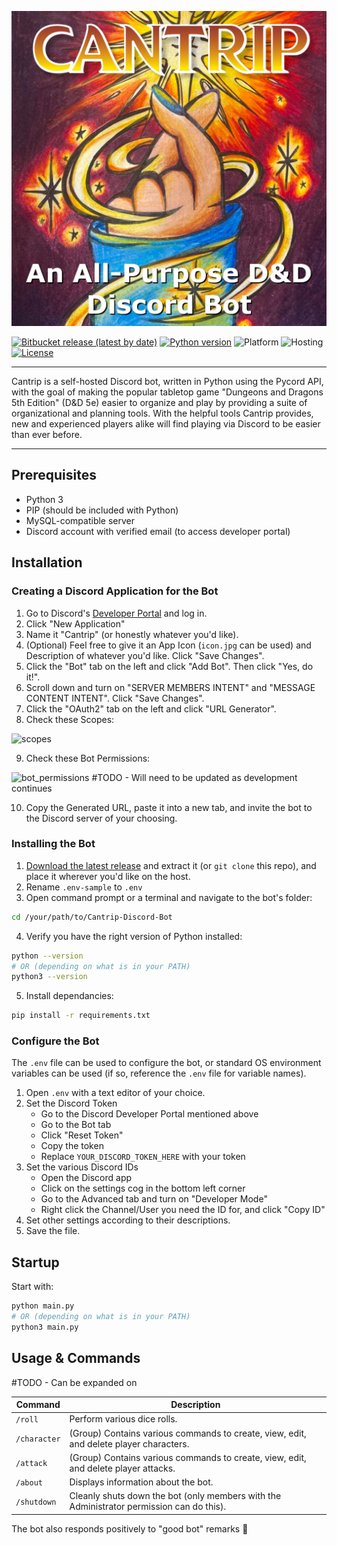 ![Cantrip - *An All-Purpose D&D Discord Bot*](logo.jpg)

[![Bitbucket release (latest by date)](https://img.shields.io/badge/release-0.0.0-blue?logo=bitbucket)](https://bitbucket.org/comp-350-2/cantrip-discord-bot/src/master/) [![Python version](https://img.shields.io/badge/python-3.x.x-brightgreen?logo=python)](https://www.python.org/downloads/) ![Platform](https://img.shields.io/badge/platform-windows%20%7C%20linux-lightgrey) ![Hosting](https://img.shields.io/badge/hosting-self--hosted-blue) [![License](https://img.shields.io/badge/license-GNU%20GPLv3-green)](https://bitbucket.org/comp-350-2/cantrip-discord-bot/src/master/LICENSE)

___

Cantrip is a self-hosted Discord bot, written in Python using the Pycord API, with the goal of making the
popular tabletop game "Dungeons and Dragons 5th Edition" (D&D 5e) easier to organize and
play by providing a suite of organizational and planning tools. With the helpful tools Cantrip
provides, new and experienced players alike will find playing via Discord to be easier than ever
before.

___

## Prerequisites

- Python 3
- PIP (should be included with Python)
- MySQL-compatible server
- Discord account with verified email (to access developer portal)

## Installation

### Creating a Discord Application for the Bot

1. Go to Discord's [Developer Portal](http://discordapp.com/developers/applications) and log in.
2. Click "New Application"
3. Name it "Cantrip" (or honestly whatever you'd like).
4. (Optional) Feel free to give it an App Icon (`icon.jpg` can be used) and Description of whatever you'd like. Click "Save Changes".
5. Click the "Bot" tab on the left and click "Add Bot". Then click "Yes, do it!".
6. Scroll down and turn on "SERVER MEMBERS INTENT" and "MESSAGE CONTENT INTENT". Click "Save Changes".
7. Click the "OAuth2" tab on the left and click "URL Generator".
8. Check these Scopes:

![scopes](https://user-images.githubusercontent.com/4533989/215032768-fb2c4887-85cd-42fe-adaf-5927f17cb2a6.jpg)

9. Check these Bot Permissions:

![bot_permissions #TODO - Will need to be updated as development continues](https://user-images.githubusercontent.com/4533989/215032794-58778138-6889-4996-9965-4ecca7cf9ddb.jpg)

10. Copy the Generated URL, paste it into a new tab, and invite the bot to the Discord server of your choosing.

### Installing the Bot

1. [Download the latest release](https://bitbucket.org/comp-350-2/cantrip-discord-bot/downloads/) and extract it (or `git clone` this repo), and place it wherever you'd like on the host.
2. Rename `.env-sample` to `.env`
3. Open command prompt or a terminal and navigate to the bot's folder:

```bash
cd /your/path/to/Cantrip-Discord-Bot
```

4. Verify you have the right version of Python installed:

```bash
python --version
# OR (depending on what is in your PATH)
python3 --version
```
5. Install dependancies:
```bash
pip install -r requirements.txt
```

### Configure the Bot

The `.env` file can be used to configure the bot, or standard OS environment variables can be used (if so, reference the `.env` file for variable names).
1. Open `.env` with a text editor of your choice.
2. Set the Discord Token
    - Go to the Discord Developer Portal mentioned above
    - Go to the Bot tab
    - Click "Reset Token"
    - Copy the token
    - Replace `YOUR_DISCORD_TOKEN_HERE` with your token
3. Set the various Discord IDs
    - Open the Discord app
    - Click on the settings cog in the bottom left corner
    - Go to the Advanced tab and turn on "Developer Mode"
    - Right click the Channel/User you need the ID for, and click "Copy ID"
4. Set other settings according to their descriptions.
5. Save the file.

## Startup

Start with:
```bash
python main.py
# OR (depending on what is in your PATH)
python3 main.py
```

## Usage & Commands

#TODO - Can be expanded on

| Command | Description |
|---------|-------------|
| `/roll` | Perform various dice rolls. |
| `/character` | (Group) Contains various commands to create, view, edit, and delete player characters. |
| `/attack` | (Group) Contains various commands to create, view, edit, and delete player attacks. |
| `/about` | Displays information about the bot. |
| `/shutdown` | Cleanly shuts down the bot (only members with the Administrator permission can do this). |

The bot also responds positively to "good bot" remarks 🙂

